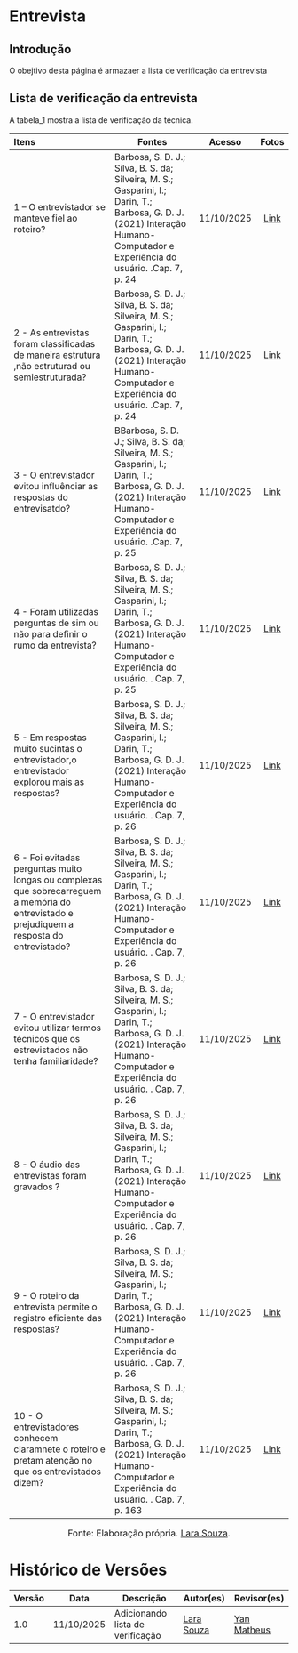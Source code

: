 # Entrevista


## Introdução

O obejtivo desta página é armazaer a lista de verificação da entrevista

## Lista de verificação da entrevista


A tabela_1 mostra a lista de verificação da técnica.

| Itens                                                                                                         | Fontes                                                                                      |   Acesso   |                Fotos                |
| :------------------------------------------------------------------------------------------------------------ | ------------------------------------------------------------------------------------------- | :--------: | :---------------------------------: |
| 1 – O entrevistador se manteve fiel ao roteiro?                               | Barbosa, S. D. J.; Silva, B. S. da; Silveira, M. S.; Gasparini, I.; Darin, T.; Barbosa, G. D. J. (2021) Interação Humano-Computador e Experiência do usuário.  .Cap. 7, p. 24 | 11/10/2025 | [Link](https://ibb.co/C5ymFw6S) |
| 2 \- As entrevistas foram classificadas de maneira estrutura ,não estruturad ou semiestruturada?                  | Barbosa, S. D. J.; Silva, B. S. da; Silveira, M. S.; Gasparini, I.; Darin, T.; Barbosa, G. D. J. (2021) Interação Humano-Computador e Experiência do usuário. .Cap. 7, p. 24 | 11/10/2025 | [Link](https://ibb.co/Q3B80S7J) |
| 3 \- O entrevistador evitou influênciar as respostas do entrevisatdo?    | BBarbosa, S. D. J.; Silva, B. S. da; Silveira, M. S.; Gasparini, I.; Darin, T.; Barbosa, G. D. J. (2021) Interação Humano-Computador e Experiência do usuário.  .Cap. 7, p. 25| 11/10/2025 | [Link](https://ibb.co/Kzxnw7CK) |
| 4 \- Foram utilizadas perguntas de sim ou não para definir o rumo da entrevista?  | Barbosa, S. D. J.; Silva, B. S. da; Silveira, M. S.; Gasparini, I.; Darin, T.; Barbosa, G. D. J. (2021) Interação Humano-Computador e Experiência do usuário. . Cap. 7, p. 25 | 11/10/2025 | [Link](https://ibb.co/B5FMyx4N) |
| 5 \- Em respostas muito sucintas o entrevistador,o entrevistador explorou mais as respostas?  | Barbosa, S. D. J.; Silva, B. S. da; Silveira, M. S.; Gasparini, I.; Darin, T.; Barbosa, G. D. J. (2021) Interação Humano-Computador e Experiência do usuário. . Cap. 7, p. 26| 11/10/2025 | [Link](https://ibb.co/84dwNJcN) |
| 6 \- Foi evitadas perguntas muito longas ou complexas que sobrecarreguem a memória do entrevistado e prejudiquem  a  resposta do entrevistado?                | Barbosa, S. D. J.; Silva, B. S. da; Silveira, M. S.; Gasparini, I.; Darin, T.; Barbosa, G. D. J. (2021) Interação Humano-Computador e Experiência do usuário. . Cap. 7, p. 26 | 11/10/2025 | [Link](https://ibb.co/TBQm9QBW) |
| 7 \- O entrevistador evitou utilizar termos técnicos que os estrevistados não tenha familiaridade?   | Barbosa, S. D. J.; Silva, B. S. da; Silveira, M. S.; Gasparini, I.; Darin, T.; Barbosa, G. D. J. (2021) Interação Humano-Computador e Experiência do usuário. . Cap. 7, p. 26| 11/10/2025 | [Link](https://ibb.co/sdXx56n3) |
| 8 \- O áudio das entrevistas foram gravados ?   | Barbosa, S. D. J.; Silva, B. S. da; Silveira, M. S.; Gasparini, I.; Darin, T.; Barbosa, G. D. J. (2021) Interação Humano-Computador e Experiência do usuário. . Cap. 7, p. 26| 11/10/2025 | [Link](https://ibb.co/0pWbchc2) |
| 9 \- O roteiro da entrevista permite o registro eficiente das respostas?    | Barbosa, S. D. J.; Silva, B. S. da; Silveira, M. S.; Gasparini, I.; Darin, T.; Barbosa, G. D. J. (2021) Interação Humano-Computador e Experiência do usuário. . Cap. 7, p. 26| 11/10/2025 | [Link](hhttps://ibb.co/NDX6Xwg) |
| 10 \- O entrevistadores conhecem claramnete o roteiro e pretam atenção no que os entrevistados dizem?           |Barbosa, S. D. J.; Silva, B. S. da; Silveira, M. S.; Gasparini, I.; Darin, T.; Barbosa, G. D. J. (2021) Interação Humano-Computador e Experiência do usuário. . Cap. 7, p. 163 | 11/10/2025 | [Link](https://ibb.co/PvdSkQPt) |

<font size="3"><p style="text-align: center">Fonte: Elaboração própria. [Lara  Souza](https://github.com/mel14-hub).</p></font>

# Histórico de Versões

| Versão | Data       | Descrição                        | Autor(es)                                       | Revisor(es)                                      |
| ------ | ---------- | -------------------------------- | ----------------------------------------------- | ------------------------------------------------ |
| 1.0    | 11/10/2025 | Adicionando lista de verificação | [Lara Souza ](https://github.com/mel14-hub) | [Yan Matheus](https://github.com/Yanmatheus0812) |

